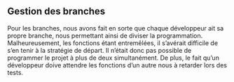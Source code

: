 ## Gestion des branches
Pour les branches, nous avons fait en sorte que chaque développeur ait sa propre branche, nous permettant ainsi de diviser la programmation.
Malheureusement, les fonctions étant entremêlées, il s’avérait difficile de s’en tenir à la stratégie de départ. Il n’était donc pas possible de programmer le projet à plus de deux simultanément. De plus, le fait qu’un développeur doive attendre les fonctions d’un autre nous à retarder lors des tests. 
